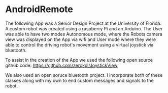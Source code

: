 # AndroidRemote


The following App was a Senior Design Project at the University of Florida. A custom robot was created using a raspberry Pi and an Arduino.
The User was able to have two modes Autonomous mode, where the Robots camera view was displayed on the App via wifi and User mode where 
they were able to control the driving robot's movement using a virtual joystick via bluetooth. 


To assist in the creation of the App we used the following open source github code: https://github.com/zerokol/JoystickView

We also used an open soruce bluetooth project. I incorporate both of these classes along with my own to end custom messages and signals
to the robot.
